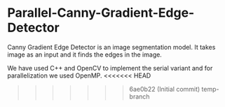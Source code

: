 # Parallel-Canny-Gradient-Edge-Detector

Canny Gradient Edge Detector is an image segmentation model. It takes image as an input and it finds the edges in the image.

We have used C++ and OpenCV to implement the serial variant and for parallelization we used OpenMP.
<<<<<<< HEAD

>>>>>>> 6ae0b22 (Initial commit)
>>>>>>> temp-branch
